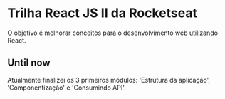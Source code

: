 # Trilha React JS II da Rocketseat

O objetivo é melhorar conceitos para o desenvolvimento web utilizando React.

## Until now

Atualmente finalizei os 3 primeiros módulos: 'Estrutura da aplicação', 'Componentização' e 'Consumindo API'.
